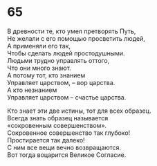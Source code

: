 # 65

В древности те, кто умел претворять Путь,</br>
Не желали с его помощью просветить людей,</br>
А применяли его так,</br>
Чтобы сделать людей простодушными.</br>
Людьми трудно управлять оттого,</br>
Что они много знают.</br>
А потому тот, кто знанием</br>
Управляет царством, – вор царства.</br>
А кто незнанием</br>
Управляет царством – счастье царства.</br>

Кто знает эти две истины, тот для всех образец.</br>
Всегда знать образец называется</br>
«сокровенным совершенством».</br>
Сокровенное совершенство так глубоко!</br>
Простирается так далеко!</br>
С ним все вещи вечно возвращаются.</br>
Вот тогда воцарится Великое Согласие.</br>